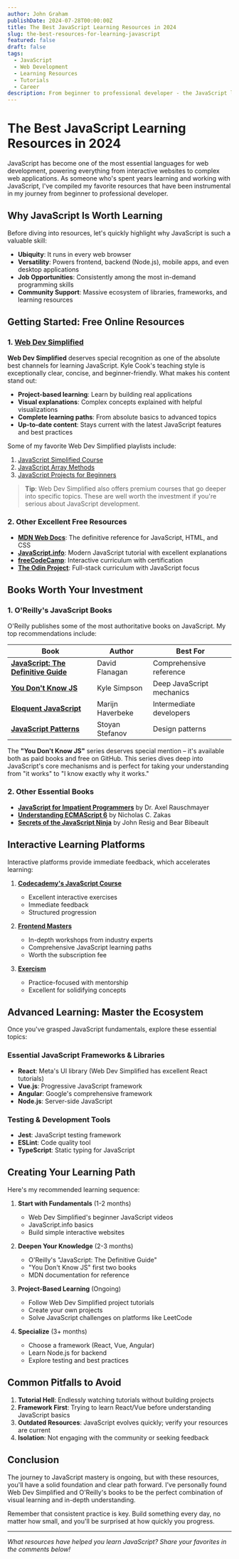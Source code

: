 ```yaml
---
author: John Graham
publishDate: 2024-07-28T00:00:00Z
title: The Best JavaScript Learning Resources in 2024
slug: the-best-resources-for-learning-javascript
featured: false
draft: false
tags:
  - JavaScript
  - Web Development
  - Learning Resources
  - Tutorials
  - Career
description: From beginner to professional developer - the JavaScript learning resources that actually work. A curated guide based on years of experience.
---
```


# The Best JavaScript Learning Resources in 2024

JavaScript has become one of the most essential languages for web development, powering everything from interactive websites to complex web applications. As someone who's spent years learning and working with JavaScript, I've compiled my favorite resources that have been instrumental in my journey from beginner to professional developer.

## Why JavaScript Is Worth Learning

Before diving into resources, let's quickly highlight why JavaScript is such a valuable skill:

- **Ubiquity**: It runs in every web browser
- **Versatility**: Powers frontend, backend (Node.js), mobile apps, and even desktop applications
- **Job Opportunities**: Consistently among the most in-demand programming skills
- **Community Support**: Massive ecosystem of libraries, frameworks, and learning resources

## Getting Started: Free Online Resources

### 1. [Web Dev Simplified](https://www.youtube.com/c/WebDevSimplified)

**Web Dev Simplified** deserves special recognition as one of the absolute best channels for learning JavaScript. Kyle Cook's teaching style is exceptionally clear, concise, and beginner-friendly. What makes his content stand out:

- **Project-based learning**: Learn by building real applications
- **Visual explanations**: Complex concepts explained with helpful visualizations
- **Complete learning paths**: From absolute basics to advanced topics
- **Up-to-date content**: Stays current with the latest JavaScript features and best practices

Some of my favorite Web Dev Simplified playlists include:

1. [JavaScript Simplified Course](https://www.youtube.com/playlist?list=PLZlA0Gpn_vH9kn8wQtU2tCYe8Ff9NRTfH)
2. [JavaScript Array Methods](https://www.youtube.com/playlist?list=PLZlA0Gpn_vH8DWoTtCGYw0FMPrBmU47Pz)
3. [JavaScript Projects for Beginners](https://www.youtube.com/playlist?list=PLZlA0Gpn_vH_XUYiTCXjzSXZzVRTWKLAj)

> **Tip**: Web Dev Simplified also offers premium courses that go deeper into specific topics. These are well worth the investment if you're serious about JavaScript development.

### 2. Other Excellent Free Resources

- [**MDN Web Docs**](https://developer.mozilla.org/en-US/docs/Web/JavaScript): The definitive reference for JavaScript, HTML, and CSS
- [**JavaScript.info**](https://javascript.info/): Modern JavaScript tutorial with excellent explanations
- [**freeCodeCamp**](https://www.freecodecamp.org/): Interactive curriculum with certification
- [**The Odin Project**](https://www.theodinproject.com/): Full-stack curriculum with JavaScript focus

## Books Worth Your Investment

### 1. O'Reilly's JavaScript Books

O'Reilly publishes some of the most authoritative books on JavaScript. My top recommendations include:

| Book | Author | Best For |
|------|--------|----------|
| [**JavaScript: The Definitive Guide**](https://www.oreilly.com/library/view/javascript-the-definitive/9781491952016/) | David Flanagan | Comprehensive reference |
| [**You Don't Know JS**](https://github.com/getify/You-Dont-Know-JS) | Kyle Simpson | Deep JavaScript mechanics |
| [**Eloquent JavaScript**](https://eloquentjavascript.net/) | Marijn Haverbeke | Intermediate developers |
| [**JavaScript Patterns**](https://www.oreilly.com/library/view/javascript-patterns/9781449399115/) | Stoyan Stefanov | Design patterns |

The **"You Don't Know JS"** series deserves special mention – it's available both as paid books and free on GitHub. This series dives deep into JavaScript's core mechanisms and is perfect for taking your understanding from "it works" to "I know exactly why it works."

### 2. Other Essential Books

- [**JavaScript for Impatient Programmers**](https://exploringjs.com/impatient-js/) by Dr. Axel Rauschmayer
- [**Understanding ECMAScript 6**](https://leanpub.com/understandinges6) by Nicholas C. Zakas
- [**Secrets of the JavaScript Ninja**](https://www.manning.com/books/secrets-of-the-javascript-ninja-second-edition) by John Resig and Bear Bibeault

## Interactive Learning Platforms

Interactive platforms provide immediate feedback, which accelerates learning:

1. **[Codecademy's JavaScript Course](https://www.codecademy.com/learn/introduction-to-javascript)**
   - Excellent interactive exercises
   - Immediate feedback
   - Structured progression

2. **[Frontend Masters](https://frontendmasters.com/)**
   - In-depth workshops from industry experts
   - Comprehensive JavaScript learning paths
   - Worth the subscription fee

3. **[Exercism](https://exercism.io/tracks/javascript)**
   - Practice-focused with mentorship
   - Excellent for solidifying concepts

## Advanced Learning: Master the Ecosystem

Once you've grasped JavaScript fundamentals, explore these essential topics:

### Essential JavaScript Frameworks & Libraries

- **React**: Meta's UI library (Web Dev Simplified has excellent React tutorials)
- **Vue.js**: Progressive JavaScript framework
- **Angular**: Google's comprehensive framework
- **Node.js**: Server-side JavaScript

### Testing & Development Tools

- **Jest**: JavaScript testing framework
- **ESLint**: Code quality tool
- **TypeScript**: Static typing for JavaScript

## Creating Your Learning Path

Here's my recommended learning sequence:

1. **Start with Fundamentals** (1-2 months)
   - Web Dev Simplified's beginner JavaScript videos
   - JavaScript.info basics
   - Build simple interactive websites

2. **Deepen Your Knowledge** (2-3 months)
   - O'Reilly's "JavaScript: The Definitive Guide"
   - "You Don't Know JS" first two books
   - MDN documentation for reference

3. **Project-Based Learning** (Ongoing)
   - Follow Web Dev Simplified project tutorials
   - Create your own projects
   - Solve JavaScript challenges on platforms like LeetCode

4. **Specialize** (3+ months)
   - Choose a framework (React, Vue, Angular)
   - Learn Node.js for backend
   - Explore testing and best practices

## Common Pitfalls to Avoid

1. **Tutorial Hell**: Endlessly watching tutorials without building projects
2. **Framework First**: Trying to learn React/Vue before understanding JavaScript basics
3. **Outdated Resources**: JavaScript evolves quickly; verify your resources are current
4. **Isolation**: Not engaging with the community or seeking feedback

## Conclusion

The journey to JavaScript mastery is ongoing, but with these resources, you'll have a solid foundation and clear path forward. I've personally found Web Dev Simplified and O'Reilly's books to be the perfect combination of visual learning and in-depth understanding.

Remember that consistent practice is key. Build something every day, no matter how small, and you'll be surprised at how quickly you progress.

---

*What resources have helped you learn JavaScript? Share your favorites in the comments below!*